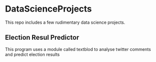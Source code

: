 # DataScienceProjects

This repo includes a few rudimentary data science projects.

## Election Resul Predictor

This program uses a module called textblod to analyse twitter comments and predict election results
